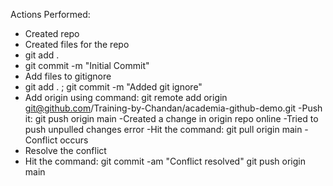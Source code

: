 Actions Performed:
- Created repo
- Created files for the repo
- git add .
- git commit -m "Initial Commit"
- Add files to gitignore
- git add . ; git commit -m "Added git ignore"
- Add origin using command:
    git remote add origin git@github.com/Training-by-Chandan/academia-github-demo.git
-Push it:
    git push origin main
-Created a change in origin repo online
-Tried to push 
    unpulled changes error
-Hit the command:
    git pull origin main
-Conflict occurs 
- Resolve the conflict
- Hit the command:
    git commit -am "Conflict resolved"
    git push origin main